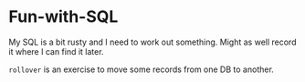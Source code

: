 # Fun-with-SQL

My SQL is a bit rusty and I need to work out something. Might as well record it where I can find it later.

`rollover` is an exercise to move some records from one DB to another.
